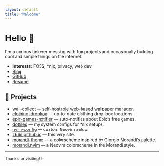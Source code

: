 ```yaml
---
layout: default
title: "Welcome"
---
```


# Hello 👋

I'm a curious tinkerer messing with fun projects and occasionally building cool and simple things on the internet.

- **Interests**: FOSS, *nix, privacy, web dev  
- [Blog](/blog)  
- [GitHub](https://github.com/z66n)
- [Resume](https://registry.jsonresume.org/z66n)

## 💬 Projects

- [wall-collect](https://github.com/z66n/wall-collect) — self-hostable web-based wallpaper manager.
- [clothing-dropbox](https://github.com/z66n/clothing-dropbox) — up-to-date clothing drop-box locations.
- [epic-games-notifier](https://github.com/z66n/epic-games-notifier) — auto-notifies about Epic’s free games.
- [dotfiles](https://github.com/z66n/dotfiles) — my system configs for *nix setups.
- [nvim-config](https://github.com/z66n/nvim-config) — custom Neovim setup.
- [z66n.github.io](https://github.com/z66n/z66n.github.io) — this very site.
- [morandi-theme](https://github.com/morandi-theme/morandi-theme) — a colorscheme inspired by Giorgio Morandi’s palette.
- [morandi.nvim](https://github.com/morandi-theme/morandi.nvim) — a Neovim colorscheme in the Morandi style.

---

<p style="font-size: 0.9em;">Thanks for visiting! ✨</p>
